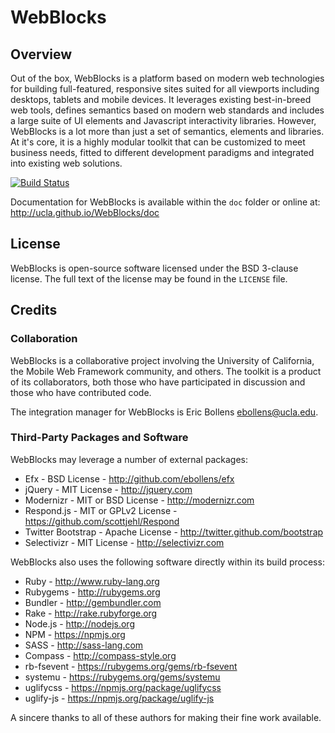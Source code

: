# WebBlocks

## Overview

Out of the box, WebBlocks is a platform based on modern web technologies for 
building full-featured, responsive sites suited for all viewports including 
desktops, tablets and mobile devices. It leverages existing best-in-breed web 
tools, defines semantics based on modern web standards and includes a large 
suite of UI elements and Javascript interactivity libraries. However, WebBlocks 
is a lot more than just a set of semantics, elements and libraries. At it's 
core, it is a highly modular toolkit that can be customized to meet business 
needs, fitted to different development paradigms and integrated into existing 
web solutions.

[![Build Status](https://travis-ci.org/ucla/WebBlocks.png)](https://travis-ci.org/ucla/WebBlocks)

Documentation for WebBlocks is available within the `doc` folder or online at:
http://ucla.github.io/WebBlocks/doc

## License

WebBlocks is open-source software licensed under the BSD 3-clause license. The 
full text of the license may be found in the `LICENSE` file.

## Credits

### Collaboration

WebBlocks is a collaborative project involving the University of California, 
the Mobile Web Framework community, and others. The toolkit is a product of 
its collaborators, both those who have participated in discussion and those 
who have contributed code.

The integration manager for WebBlocks is Eric Bollens <ebollens@ucla.edu>.

### Third-Party Packages and Software

WebBlocks may leverage a number of external packages:

* Efx - BSD License - http://github.com/ebollens/efx
* jQuery - MIT License - http://jquery.com
* Modernizr - MIT or BSD License - http://modernizr.com
* Respond.js - MIT or GPLv2 License - https://github.com/scottjehl/Respond
* Twitter Bootstrap - Apache License - http://twitter.github.com/bootstrap
* Selectivizr - MIT License - http://selectivizr.com

WebBlocks also uses the following software directly within its build process:

* Ruby - http://www.ruby-lang.org
* Rubygems - http://rubygems.org
* Bundler - http://gembundler.com
* Rake - http://rake.rubyforge.org
* Node.js - http://nodejs.org
* NPM - https://npmjs.org
* SASS - http://sass-lang.com
* Compass - http://compass-style.org
* rb-fsevent - https://rubygems.org/gems/rb-fsevent
* systemu - https://rubygems.org/gems/systemu
* uglifycss - https://npmjs.org/package/uglifycss
* uglify-js - https://npmjs.org/package/uglify-js

A sincere thanks to all of these authors for making their fine work available.
